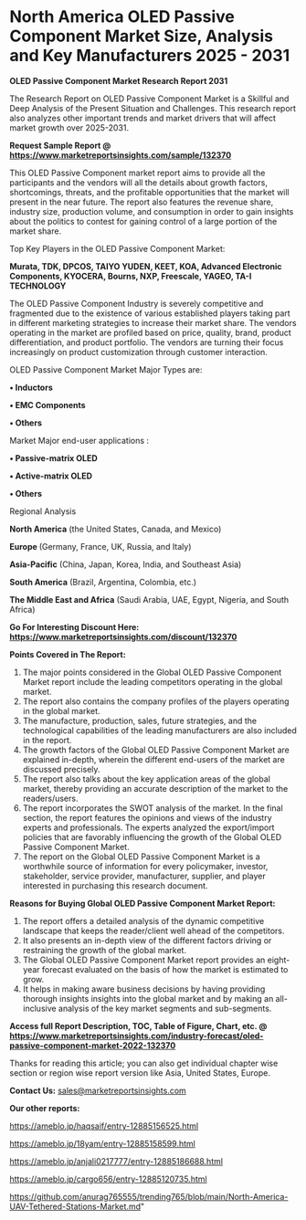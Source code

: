 # North America OLED Passive Component Market Size, Analysis and Key Manufacturers 2025 - 2031

<strong>OLED Passive Component Market Research Report 2031</strong>

The Research Report on OLED Passive Component Market is a Skillful and Deep Analysis of the Present Situation and Challenges. This research report also analyzes other important trends and market drivers that will affect market growth over 2025-2031.

<strong>Request Sample Report @ <a href=https://www.marketreportsinsights.com/sample/132370>https://www.marketreportsinsights.com/sample/132370</a></strong>

This OLED Passive Component market report aims to provide all the participants and the vendors will all the details about growth factors, shortcomings, threats, and the profitable opportunities that the market will present in the near future. The report also features the revenue share, industry size, production volume, and consumption in order to gain insights about the politics to contest for gaining control of a large portion of the market share.

Top Key Players in the OLED Passive Component Market:

<strong>Murata, TDK, DPCOS, TAIYO YUDEN, KEET, KOA, Advanced Electronic Components, KYOCERA, Bourns, NXP, Freescale, YAGEO, TA-I TECHNOLOGY</strong>

The OLED Passive Component Industry is severely competitive and fragmented due to the existence of various established players taking part in different marketing strategies to increase their market share. The vendors operating in the market are profiled based on price, quality, brand, product differentiation, and product portfolio. The vendors are turning their focus increasingly on product customization through customer interaction.

OLED Passive Component Market Major Types are:

<strong>• Inductors

• EMC Components

• Others</strong>

Market Major end-user applications :

<strong>• Passive-matrix OLED

• Active-matrix OLED

• Others</strong>

Regional Analysis

</u><strong><b>North America</b></strong> (the United States, Canada, and Mexico)

<strong><b>Europe </b></strong>(Germany, France, UK, Russia, and Italy)

<strong><b>Asia-Pacific</b></strong> (China, Japan, Korea, India, and Southeast Asia)

<strong><b>South America</b></strong> (Brazil, Argentina, Colombia, etc.)

<strong><b>The Middle East and Africa</b></strong> (Saudi Arabia, UAE, Egypt, Nigeria, and South Africa)

<strong>Go For Interesting Discount Here: <a href=https://www.marketreportsinsights.com/discount/132370>https://www.marketreportsinsights.com/discount/132370</a></strong>

<strong>Points Covered in The Report:</strong>
<ol>
  <li>The major points considered in the Global OLED Passive Component Market report include the leading competitors operating in the global market.</li>
  <li>The report also contains the company profiles of the players operating in the global market.</li>
  <li>The manufacture, production, sales, future strategies, and the technological capabilities of the leading manufacturers are also included in the report.</li>
  <li>The growth factors of the Global OLED Passive Component Market are explained in-depth, wherein the different end-users of the market are discussed precisely.</li>
  <li>The report also talks about the key application areas of the global market, thereby providing an accurate description of the market to the readers/users.</li>
  <li>The report incorporates the SWOT analysis of the market. In the final section, the report features the opinions and views of the industry experts and professionals. The experts analyzed the export/import policies that are favorably influencing the growth of the Global OLED Passive Component Market.</li>
  <li>The report on the Global OLED Passive Component Market is a worthwhile source of information for every policymaker, investor, stakeholder, service provider, manufacturer, supplier, and player interested in purchasing this research document.</li>
</ol>
<strong>Reasons for Buying Global OLED Passive Component Market Report:</strong>

<ol>
  <li>The report offers a detailed analysis of the dynamic competitive landscape that keeps the reader/client well ahead of the competitors.</li>
  <li>It also presents an in-depth view of the different factors driving or restraining the growth of the global market.</li>
  <li>The Global OLED Passive Component Market report provides an eight-year forecast evaluated on the basis of how the market is estimated to grow.</li>
  <li>It helps in making aware business decisions by having providing thorough insights insights into the global market and by making an all-inclusive analysis of the key market segments and sub-segments.</li>
</ol>
<strong>Access full Report Description, TOC, Table of Figure, Chart, etc. @ <a href=https://www.marketreportsinsights.com/industry-forecast/oled-passive-component-market-2022-132370>https://www.marketreportsinsights.com/industry-forecast/oled-passive-component-market-2022-132370</a></strong>


Thanks for reading this article; you can also get individual chapter wise section or region wise report version like Asia, United States, Europe.

<strong>Contact Us:</strong>
sales@marketreportsinsights.com

<strong>Our other reports:</strong>

<a href=https://ameblo.jp/haqsaif/entry-12885156525.html>https://ameblo.jp/haqsaif/entry-12885156525.html</a>

<a href=https://ameblo.jp/18yam/entry-12885158599.html>https://ameblo.jp/18yam/entry-12885158599.html</a>

<a href=https://ameblo.jp/anjali0217777/entry-12885186688.html>https://ameblo.jp/anjali0217777/entry-12885186688.html</a>

<a href=https://ameblo.jp/cargo656/entry-12885120735.html>https://ameblo.jp/cargo656/entry-12885120735.html</a>

<a href=https://github.com/anurag765555/trending765/blob/main/North-America-UAV-Tethered-Stations-Market.md>https://github.com/anurag765555/trending765/blob/main/North-America-UAV-Tethered-Stations-Market.md</a>"
